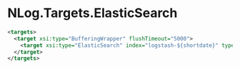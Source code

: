 NLog.Targets.ElasticSearch
==========================

```xml
<targets>
  <target xsi:type="BufferingWrapper" flushTimeout="5000">
    <target xsi:type="ElasticSearch" index="logstash-${shortdate}" type="logevent" />
  </target>
</targets>
```
